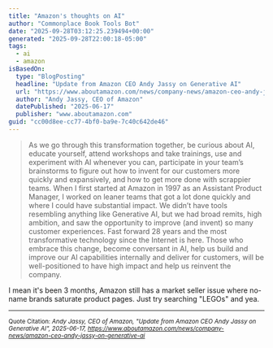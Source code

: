 ```yaml
---
title: "Amazon's thoughts on AI"
author: "Commonplace Book Tools Bot"
date: "2025-09-28T03:12:25.239494+00:00"
generated: "2025-09-28T22:00:18-05:00"
tags:
  - ai
  - amazon
isBasedOn:
  type: "BlogPosting"
  headline: "Update from Amazon CEO Andy Jassy on Generative AI"
  url: "https://www.aboutamazon.com/news/company-news/amazon-ceo-andy-jassy-on-generative-ai"
  author: "Andy Jassy, CEO of Amazon"
  datePublished: "2025-06-17"
  publisher: "www.aboutamazon.com"
guid: "cc00d8ee-cc77-4bf0-ba9e-7c40c642de46"
---
```


> As we go through this transformation together, be curious about AI, educate yourself, attend workshops and take trainings, use and experiment with AI whenever you can, participate in your team’s brainstorms to figure out how to invent for our customers more quickly and expansively, and how to get more done with scrappier teams. When I first started at Amazon in 1997 as an Assistant Product Manager, I worked on leaner teams that got a lot done quickly and where I could have substantial impact. We didn’t have tools resembling anything like Generative AI, but we had broad remits, high ambition, and saw the opportunity to improve (and invent) so many customer experiences. Fast forward 28 years and the most transformative technology since the Internet is here. Those who embrace this change, become conversant in AI, help us build and improve our AI capabilities internally and deliver for customers, will be well-positioned to have high impact and help us reinvent the company.

I mean it's been 3 months, Amazon still has a market seller issue where no-name brands saturate product pages. Just try searching "LEGOs" and yea.

---

<sub>Quote Citation: <cite>Andy Jassy, CEO of Amazon, "Update from Amazon CEO Andy Jassy on Generative AI", 2025-06-17, <a href="https://www.aboutamazon.com/news/company-news/amazon-ceo-andy-jassy-on-generative-ai">https://www.aboutamazon.com/news/company-news/amazon-ceo-andy-jassy-on-generative-ai</a></cite></sub>